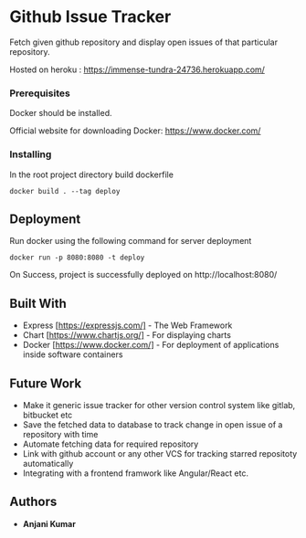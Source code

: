 # Github Issue Tracker

Fetch given github repository and display open issues of that particular repository.

Hosted on heroku : https://immense-tundra-24736.herokuapp.com/

### Prerequisites 

Docker should be installed.

Official website for downloading Docker: https://www.docker.com/

### Installing

In the root project directory build dockerfile

```
docker build . --tag deploy
```

## Deployment

Run docker using the following command for server deployment

```
docker run -p 8080:8080 -t deploy
```

On Success, project is successfully deployed on http://localhost:8080/

## Built With
* Express [https://expressjs.com/] - The Web Framework
* Chart [https://www.chartjs.org/] - For displaying charts
* Docker [https://www.docker.com/] - For deployment of applications inside software containers 

## Future Work
* Make it generic issue tracker for other version control system like gitlab, bitbucket etc
* Save the fetched data to database to track change in open issue of a repository with time
* Automate fetching data for required repository
* Link with github account or any other VCS for tracking starred repositoty automatically
* Integrating with a frontend framwork like Angular/React etc.


## Authors

* **Anjani Kumar** 
